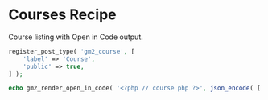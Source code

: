 # Courses Recipe

Course listing with Open in Code output.

```php
register_post_type( 'gm2_course', [
    'label' => 'Course',
    'public' => true,
] );

echo gm2_render_open_in_code( '<?php // course php ?>', json_encode( ['type' => 'course'] ) );
```
